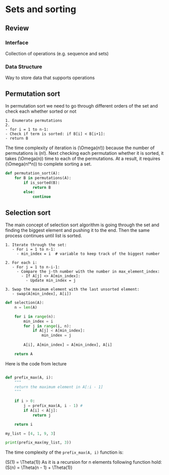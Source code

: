 # Sets and sorting

## Review

### Interface
Collection of operations (e.g. sequence and sets)

### Data Structure
Way to store data that supports operations

## Permutation sort

In permutation sort we need to go through different orders of the set and check each whether sorted or not

```plaintext
1. Enumerate permutations 
2. 
- for i = 1 to n-1:
- Check if term is sorted: if B[i] < B[i+1]:
- return B
```

The time complexity of iteration is \(\Omega(n!)\) because the number of permutations is \(n!\).
Next checking each permutation whether it is sorted, it takes \(\Omega(n)\) time to each of the permutations. At a result, it requires \(\Omega(n!*n)\) to complete sorting a set.

```python
def permutation_sort(A):
    for B in permutations(A):
        if is_sorted(B):
            return B
        else:
            continue
```

## Selection sort

The main concept of selection sort algorithm is going through the set and finding the biggest element and pushing it to the end. Then the same process continues until list is sorted.

```plaintext
1. Iterate through the set:
   - For i = 1 to n-1:
     - min_index = i  # variable to keep track of the biggest number
   
2. For each i:
   - For j = 1 to n-i-1:
     - Compare the j-th number with the number in max_element_index:
       - If A[j] <> A[min_index]:
         - Update min_index = j
   
3. Swap the maximum element with the last unsorted element:
   - swap(A[min_index], A[i])

```

```python
def selection(A):
    n = len(A)

    for i in range(n):
        min_index = i
        for j in range(i, n):
            if A[j] < A[min_index]:
                min_index = j
        
        A[i], A[min_index] = A[min_index], A[i]

    return A
```

Here is the code from lecture

```python

def prefix_max(A, i):
    """
    return the maximum element in A[:i - 1]
    """
    
    if i > 0:
        j = prefix_max(A, i - 1) # 
        if A[i] < A[j]:
            return j

    return i

my_list = [4, 1, 9, 3]

print(prefix_max(my_list, 3))
```

The time complexity of the `prefix_max(A, i)` function is:

\(S(1) = \Theta(1)\)
As it is a recursion for n elements following function hold:
\(S(n) = \Theta(n - 1) + \Theta(1)\)